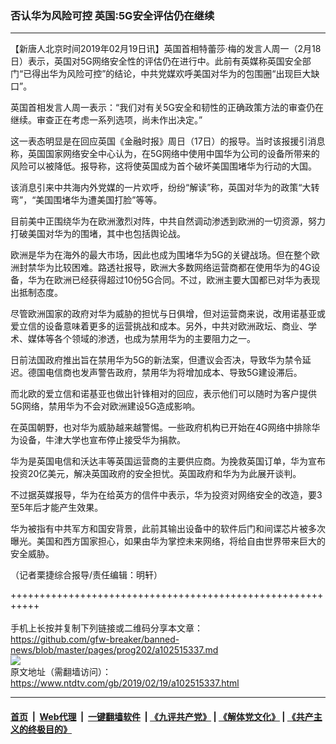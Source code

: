### 否认华为风险可控 英国:5G安全评估仍在继续
------------------------

<div class="post_content">
 <p>
  【新唐人北京时间2019年02月19日讯】英国首相特蕾莎·梅的发言人周一（2月18日）表示，英国对5G网络安全性的评估仍在进行中。此前有英媒称英国安全部门“已得出华为风险可控”的结论，中共党媒欢呼美国对华为的包围圈“出现巨大缺口”。
 </p>
 <p>
  英国首相发言人周一表示：“我们对有关5G安全和韧性的正确政策方法的审查仍在继续。审查正在考虑一系列选项，尚未作出决定。”
 </p>
 <p>
  这一表态明显是在回应英国《金融时报》周日（17日）的报导。当时该报援引消息称，英国国家网络安全中心认为，在5G网络中使用中国华为公司的设备所带来的风险可以被降低。报导称，这将使英国成为首个破坏美国围堵华为行动的大国。
 </p>
 <p>
  该消息引来中共海内外党媒的一片欢呼，纷纷“解读”称，英国对华为的政策“大转弯”，“美国围堵华为遭美国打脸”等等。
 </p>
 <p>
  目前美中正围绕华为在欧洲激烈对阵，中共自然调动渗透到欧洲的一切资源，努力打破美国对华为的围堵，其中也包括舆论战。
 </p>
 <p>
  欧洲是华为在海外的最大市场，因此也成为围堵华为5G的关键战场。但在整个欧洲封禁华为比较困难。路透社报导，欧洲大多数网络运营商都在使用华为的4G设备，华为在欧洲已经获得超过10份5G合同。不过，欧洲主要大国都已对华为表现出抵制态度。
 </p>
 <p>
  尽管欧洲国家的政府对华为威胁的担忧与日俱增，但对运营商来说，改用诺基亚或爱立信的设备意味着更多的运营挑战和成本。另外，中共对欧洲政坛、商业、学术、媒体等各个领域的渗透，也成为禁用华为的主要阻力之一。
 </p>
 <p>
  日前法国政府推出旨在禁用华为5G的新法案，但遭议会否决，导致华为禁令延迟。德国电信商也发声警告政府，禁用华为将增加成本、导致5G建设滞后。
 </p>
 <p>
  而北欧的爱立信和诺基亚也做出针锋相对的回应，表示他们可以随时为客户提供5G网络，禁用华为不会对欧洲建设5G造成影响。
 </p>
 <p>
  在英国朝野，也对华为威胁越来越警惕。一些政府机构已开始在4G网络中排除华为设备，牛津大学也宣布停止接受华为捐款。
 </p>
 <p>
  华为是英国电信和沃达丰等英国运营商的主要供应商。为挽救英国订单，华为宣布投资20亿美元，解决英国政府的安全担忧。英国政府和华为为此展开谈判。
 </p>
 <p>
  不过据英媒报导，华为在给英方的信件中表示，华为投资对网络安全的改造，要3至5年后才能产生效果。
 </p>
 <p>
  华为被指有中共军方和国安背景，此前其输出设备中的软件后门和间谍芯片被多次曝光。美国和西方国家担心，如果由华为掌控未来网络，将给自由世界带来巨大的安全威胁。
 </p>
 <p>
  （记者栗捷综合报导/责任编辑：明轩）
 </p>
 <div class="single_ad">
 </div>
</div>

+++++++++++++++++++++++++++++++++++++++++++++++++++++++++++<br/><br/>
手机上长按并复制下列链接或二维码分享本文章：<br/>
https://github.com/gfw-breaker/banned-news/blob/master/pages/prog202/a102515337.md <br/>
<a href='https://github.com/gfw-breaker/banned-news/blob/master/pages/prog202/a102515337.md'><img src='https://github.com/gfw-breaker/banned-news/blob/master/pages/prog202/a102515337.md.png'/></a> <br/>
原文地址（需翻墙访问）：https://www.ntdtv.com/gb/2019/02/19/a102515337.html


------------------------
#### [首页](https://github.com/gfw-breaker/banned-news/blob/master/README.md) &nbsp;|&nbsp; [Web代理](https://github.com/labour-camp/helloworld) &nbsp;|&nbsp; [一键翻墙软件](https://github.com/gfw-breaker/nogfw/blob/master/README.md) &nbsp;| [《九评共产党》](https://github.com/gfw-breaker/9ping.md/blob/master/README.md#九评之一评共产党是什么) | [《解体党文化》](https://github.com/gfw-breaker/jtdwh.md/blob/master/README.md) | [《共产主义的终极目的》](https://github.com/gfw-breaker/gczydzjmd.md/blob/master/README.md)

